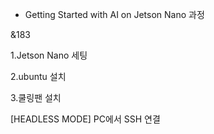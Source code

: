 +  Getting Started with AI on Jetson Nano 과정

&183

1.Jetson Nano  세팅



2.ubuntu 설치



3.쿨링팬 설치










[HEADLESS MODE] PC에서 SSH 연결
